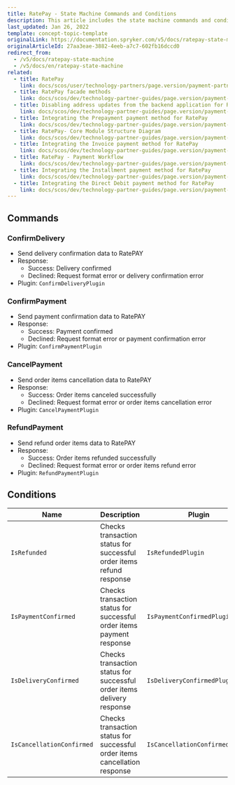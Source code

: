 ```yaml
---
title: RatePay - State Machine Commands and Conditions
description: This article includes the state machine commands and conditions provided by Ratepay.
last_updated: Jan 26, 2022
template: concept-topic-template
originalLink: https://documentation.spryker.com/v5/docs/ratepay-state-machine
originalArticleId: 27aa3eae-3882-4eeb-a7c7-602fb16dccd0
redirect_from:
  - /v5/docs/ratepay-state-machine
  - /v5/docs/en/ratepay-state-machine
related:
  - title: RatePay
    link: docs/scos/user/technology-partners/page.version/payment-partners/ratepay.html
  - title: RatePay facade methods
    link: docs/scos/dev/technology-partner-guides/page.version/payment-partners/ratepay/ratepay-facade-methods.html
  - title: Disabling address updates from the backend application for RatePay
    link: docs/scos/dev/technology-partner-guides/page.version/payment-partners/ratepay/disabling-address-updates-from-the-backend-application-for-ratepay.html
  - title: Integrating the Prepayment payment method for RatePay
    link: docs/scos/dev/technology-partner-guides/page.version/payment-partners/ratepay/integrating-payment-methods-for-ratepay//integrating-the-prepayment-payment-method-for-ratepay.html
  - title: RatePay- Core Module Structure Diagram
    link: docs/scos/dev/technology-partner-guides/page.version/payment-partners/ratepay/ratepay-core-module-structure-diagram.html
  - title: Integrating the Invoice payment method for RatePay
    link: docs/scos/dev/technology-partner-guides/page.version/payment-partners/ratepay/integrating-payment-methods-for-ratepay//integrating-the-invoice-payment-method-for-ratepay.html
  - title: RatePay - Payment Workflow
    link: docs/scos/dev/technology-partner-guides/page.version/payment-partners/ratepay/ratepay-payment-workflow.html
  - title: Integrating the Installment payment method for RatePay
    link: docs/scos/dev/technology-partner-guides/page.version/payment-partners/ratepay/integrating-payment-methods-for-ratepay//integrating-the-installment-payment-method-for-ratepay.html
  - title: Integrating the Direct Debit payment method for RatePay
    link: docs/scos/dev/technology-partner-guides/page.version/payment-partners/ratepay/integrating-payment-methods-for-ratepay/integrating-the-direct-debit-payment-method-for-ratepay.html
---
```


## Commands

### ConfirmDelivery

* Send delivery confirmation data to RatePAY
* Response:
  - Success: Delivery confirmed
  - Declined: Request format error or delivery confirmation error
* Plugin: `ConfirmDeliveryPlugin`

### ConfirmPayment

* Send payment confirmation data to RatePAY
* Response:
  - Success: Payment confirmed
  - Declined: Request format error or payment confirmation error
* Plugin: `ConfirmPaymentPlugin`

### CancelPayment

* Send order items cancellation data to RatePAY
* Response:
  - Success: Order items canceled successfully
  - Declined: Request format error or order items cancellation error
* Plugin: `CancelPaymentPlugin`

### RefundPayment

* Send refund order items data to RatePAY
* Response:
  - Success: Order items refunded successfully
  - Declined: Request format error or order items refund error
* Plugin: `RefundPaymentPlugin`

## Conditions

| Name | Description | Plugin |
| --- | --- | --- |
| `IsRefunded` | Checks transaction status for successful order items refund response | `IsRefundedPlugin` |
| `IsPaymentConfirmed` | Checks transaction status for successful order items payment response | `IsPaymentConfirmedPlugin` |
| `IsDeliveryConfirmed` | Checks transaction status for successful order items delivery response | `IsDeliveryConfirmedPlugin` |
| `IsCancellationConfirmed` | Checks transaction status for successful order items cancellation response | `IsCancellationConfirmedPlugin` |

